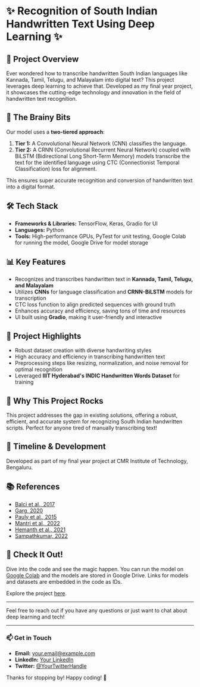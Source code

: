# ✨ Recognition of South Indian Handwritten Text Using Deep Learning ✨

## 🚀 Project Overview
Ever wondered how to transcribe handwritten South Indian languages like Kannada, Tamil, Telugu, and Malayalam into digital text? This project leverages deep learning to achieve that. Developed as my final year project, it showcases the cutting-edge technology and innovation in the field of handwritten text recognition.

## 🧠 The Brainy Bits
Our model uses a **two-tiered approach**:
1. **Tier 1:** A Convolutional Neural Network (CNN) classifies the language.
2. **Tier 2:** A CRNN (Convolutional Recurrent Neural Network) coupled with BiLSTM (Bidirectional Long Short-Term Memory) models transcribe the text for the identified language using CTC (Connectionist Temporal Classification) loss for alignment.

This ensures super accurate recognition and conversion of handwritten text into a digital format.

## 🛠️ Tech Stack
- **Frameworks & Libraries:** TensorFlow, Keras, Gradio for UI
- **Languages:** Python
- **Tools:** High-performance GPUs, PyTest for unit testing, Google Colab for running the model, Google Drive for model storage

## 📊 Key Features
- Recognizes and transcribes handwritten text in **Kannada, Tamil, Telugu, and Malayalam**
- Utilizes **CNNs** for language classification and **CRNN-BiLSTM** models for transcription
- CTC loss function to align predicted sequences with ground truth
- Enhances accuracy and efficiency, saving tons of time and resources
- UI built using **Gradio**, making it user-friendly and interactive

## 🎨 Project Highlights
- Robust dataset creation with diverse handwriting styles
- High accuracy and efficiency in transcribing handwritten text
- Preprocessing steps like resizing, normalization, and noise removal for optimal recognition
- Leveraged **IIIT Hyderabad's INDIC Handwritten Words Dataset** for training

## 🌟 Why This Project Rocks
This project addresses the gap in existing solutions, offering a robust, efficient, and accurate system for recognizing South Indian handwritten scripts. Perfect for anyone tired of manually transcribing text!

## 📅 Timeline & Development
Developed as part of my final year project at CMR Institute of Technology, Bengaluru.

## 📚 References
- [Balci et al., 2017](#)
- [Garg, 2020](#)
- [Pauly et al., 2015](#)
- [Mantri et al., 2022](#)
- [Hemanth et al., 2021](#)
- [Sampathkumar, 2022](#)

## 🎉 Check It Out!
Dive into the code and see the magic happen. You can run the model on [Google Colab](https://colab.research.google.com/) and the models are stored in Google Drive. Links for models and datasets are embedded in the code as IDs.

Explore the project [here](https://github.com/character-flat/HWR).

---

Feel free to reach out if you have any questions or just want to chat about deep learning and tech!

---

### 📫 Get in Touch
- **Email:** your.email@example.com
- **LinkedIn:** [Your LinkedIn](https://linkedin.com/in/yourprofile)
- **Twitter:** [@YourTwitterHandle](https://twitter.com/yourhandle)

Thanks for stopping by! Happy coding! 🚀
